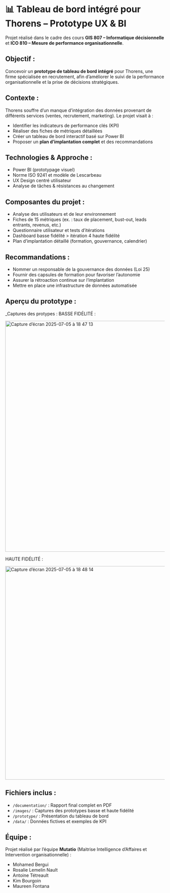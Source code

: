 
# 📊 Tableau de bord intégré pour Thorens – Prototype UX & BI

Projet réalisé dans le cadre des cours **GIS 807 – Informatique décisionnelle** et **ICO 810 – Mesure de performance organisationnelle**.

## Objectif :

Concevoir un **prototype de tableau de bord intégré** pour Thorens, une firme spécialisée en recrutement, afin d’améliorer le suivi de la performance organisationnelle et la prise de décisions stratégiques.

## Contexte : 

Thorens souffre d’un manque d’intégration des données provenant de différents services (ventes, recrutement, marketing). Le projet visait à :
- Identifier les indicateurs de performance clés (KPI)
- Réaliser des fiches de métriques détaillées
- Créer un tableau de bord interactif basé sur Power BI
- Proposer un **plan d’implantation complet** et des recommandations

## Technologies & Approche : 

- Power BI (prototypage visuel)
- Norme ISO 9241 et modèle de Lescarbeau
- UX Design centré utilisateur
- Analyse de tâches & résistances au changement

## Composantes du projet : 

- Analyse des utilisateurs et de leur environnement
- Fiches de 15 métriques (ex. : taux de placement, bust-out, leads entrants, revenus, etc.)
- Questionnaire utilisateur et tests d’itérations
- Dashboard basse fidélité > itération 4 haute fidélité
- Plan d’implantation détaillé (formation, gouvernance, calendrier)

## Recommandations : 

- Nommer un responsable de la gouvernance des données (Loi 25)
- Fournir des capsules de formation pour favoriser l’autonomie
- Assurer la rétroaction continue sur l’implantation
- Mettre en place une infrastructure de données automatisée

## Aperçu du prototype : 

_Captures des protypes : 
BASSE FIDÉLITÉ : 

<img width="728" alt="Capture d’écran 2025-07-05 à 18 47 13" src="https://github.com/user-attachments/assets/f4a0d30d-1d2c-4ad4-af5f-fb03a7350f38" />

HAUTE FIDÉLITÉ : 

<img width="673" alt="Capture d’écran 2025-07-05 à 18 48 14" src="https://github.com/user-attachments/assets/dde360c1-4a78-4342-aacd-2b32f5b800a1" />


## Fichiers inclus : 

- `/documentation/` : Rapport final complet en PDF
- `/images/` : Captures des prototypes basse et haute fidélité
- `/prototype/` : Présentation du tableau de bord
- `/data/` : Données fictives et exemples de KPI

## Équipe :

Projet réalisé par l’équipe **Mutatio** (Maitrise Intelligence d’Affaires et Intervention organisationnelle) :
- Mohamed Bergui
- Rosalie Lemelin Nault
- Antoine Tétreault
- Kim Bourgoin
- Maureen Fontana
